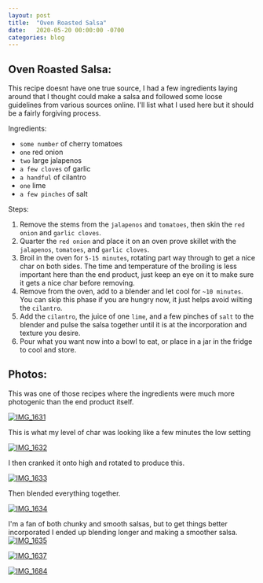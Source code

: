 ```yaml
---
layout: post
title:  "Oven Roasted Salsa"
date:   2020-05-20 00:00:00 -0700
categories: blog
---
```


Oven Roasted Salsa:
-
This recipe doesnt have one true source, I had a few ingredients laying around that I thought could make a salsa and
followed some loose guidelines from various sources online. I'll list what I used here but it should be a fairly forgiving
process.

Ingredients: 
- `some number` of cherry tomatoes
- `one` red onion
- `two` large jalapenos 
- `a few cloves` of garlic
- `a handful` of cilantro 
- `one` lime
- `a few pinches` of salt

Steps:
1. Remove the stems from the `jalapenos` and `tomatoes`, then skin the `red onion` and `garlic cloves`.
2. Quarter the `red onion` and place it on an oven prove skillet with the `jalapenos`, `tomatoes`, and `garlic cloves`.
3. Broil in the oven for `5-15 minutes`, rotating part way through to get a nice char on both sides. 
The time and temperature of the broiling is less important here than the end product, just keep an eye on it to make sure 
it gets a nice char before removing. 
4. Remove from the oven, add to a blender and let cool for `~10 minutes`. You can skip this phase if you are hungry now,
it just helps avoid wilting the `cilantro`. 
5. Add the `cilantro`, the juice of one `lime`, and a few pinches of `salt` to the blender and pulse the salsa together until it is at the incorporation 
and texture you desire. 
6. Pour what you want now into a bowl to eat, or place in a jar in the fridge to cool and store. 

Photos:
-
This was one of those recipes where the ingredients were much more photogenic than the end product itself.

<a data-flickr-embed="true" href="https://www.flickr.com/photos/188265593@N07/49924625947/in/datetaken-public/" title="IMG_1631"><img src="https://live.staticflickr.com/65535/49924625947_65c11360c8_c.jpg" alt="IMG_1631"></a><script async src="//embedr.flickr.com/assets/client-code.js" charset="utf-8"></script>

This is what my level of char was looking like a few minutes the low setting 

<a data-flickr-embed="true" href="https://www.flickr.com/photos/188265593@N07/49923801773/in/datetaken-public/" title="IMG_1632"><img src="https://live.staticflickr.com/65535/49923801773_df7a053104_c.jpg" alt="IMG_1632"></a><script async src="//embedr.flickr.com/assets/client-code.js" charset="utf-8"></script>

I then cranked it onto high and rotated to produce this. 

<a data-flickr-embed="true" href="https://www.flickr.com/photos/188265593@N07/49923801668/in/datetaken-public/" title="IMG_1633"><img src="https://live.staticflickr.com/65535/49923801668_e3d4230bcc_c.jpg" alt="IMG_1633"></a><script async src="//embedr.flickr.com/assets/client-code.js" charset="utf-8"></script>

Then blended everything together.

<a data-flickr-embed="true" href="https://www.flickr.com/photos/188265593@N07/49923801578/in/datetaken-public/" title="IMG_1634"><img src="https://live.staticflickr.com/65535/49923801578_495de51b5c_c.jpg" alt="IMG_1634"></a><script async src="//embedr.flickr.com/assets/client-code.js" charset="utf-8"></script>

I'm a fan of both chunky and smooth salsas, but to get things better incorporated I ended up blending longer and making 
a smoother salsa. 
<a data-flickr-embed="true" href="https://www.flickr.com/photos/188265593@N07/49924320701/in/datetaken-public/" title="IMG_1635"><img src="https://live.staticflickr.com/65535/49924320701_c3dd477b4a_c.jpg" alt="IMG_1635"></a><script async src="//embedr.flickr.com/assets/client-code.js" charset="utf-8"></script>

<a data-flickr-embed="true" href="https://www.flickr.com/photos/188265593@N07/49923801288/in/datetaken-public/" title="IMG_1637"><img src="https://live.staticflickr.com/65535/49923801288_6f9a16ef71_c.jpg" alt="IMG_1637"></a><script async src="//embedr.flickr.com/assets/client-code.js" charset="utf-8"></script>

<a data-flickr-embed="true" href="https://www.flickr.com/photos/188265593@N07/49931936421/in/datetaken-public/" title="IMG_1684"><img src="https://live.staticflickr.com/65535/49931936421_5dcd51ac3c_c.jpg" alt="IMG_1684"></a><script async src="//embedr.flickr.com/assets/client-code.js" charset="utf-8"></script>